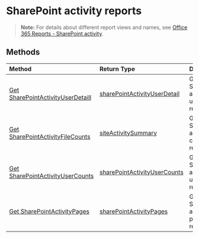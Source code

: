 # SharePoint activity reports

> **Note:** For details about different report views and names, see [Office 365 Reports - SharePoint activity](https://support.office.com/client/SharePoint-activity-a91c958f-1279-499d-9959-12f0de08dc8f).

## Methods

| Method                                   | Return Type                              | Description                              |
| :--------------------------------------- | :--------------------------------------- | :--------------------------------------- |
| [Get SharePointActivityUserDetaill](../api/reportroot_sharepointactivityuserdetail.md) | [sharePointActivityUserDetail](../api/reportroot_sharepointactivityuserdetail.md#response) | Get a SharePoint activity user detail report. |
| [Get SharePointActivityFileCounts](../api/reportroot_sharepointactivityfilecounts.md) | [siteActivitySummary](../api/reportroot_sharepointactivityfilecounts.md#response) | Get a SharePoint activity file counts report. |
| [Get SharePointActivityUserCounts](../api/reportroot_sharepointactivityusercounts.md) | [sharePointActivityUserCounts](../api/reportroot_sharepointactivityusercounts.md#response) | Get a SharePoint activity user counts report. |
| [Get SharePointActivityPages](../api/reportroot_sharepointactivitypages.md) | [sharePointActivityPages](../api/reportroot_sharepointactivitypages.md#response) | Get a SharePoint activity pages report.  |
